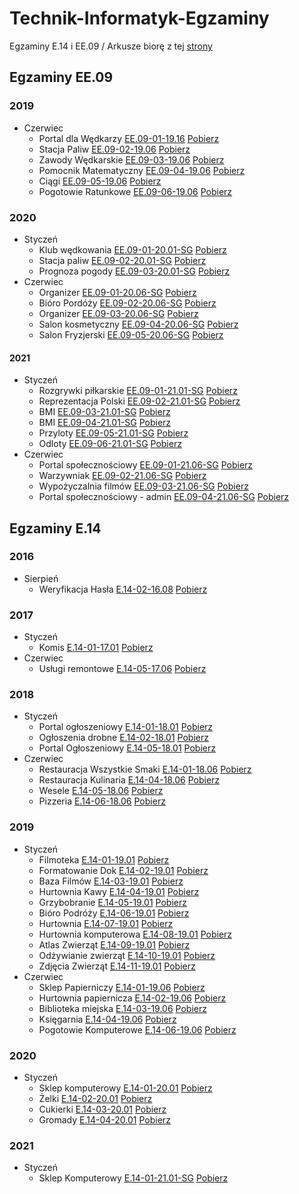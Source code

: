 # Technik-Informatyk-Egzaminy
Egzaminy E.14 i EE.09 /
Arkusze biorę z tej [strony](https://www.praktycznyegzamin.pl/inf03ee09e14/praktyka/)

## Egzaminy EE.09
### 2019
* Czerwiec
	* Portal dla Wędkarzy [EE.09-01-19.16](/EE.09/EE.09-01-19.06/)  [Pobierz](/ZIPY/EE.09-01-19.06.zip/)
	* Stacja Paliw [EE.09-02-19.06](EE.09/EE.09-02-19.06/) [Pobierz](/ZIPY/EE.09-02-19.06.zip/)
	* Zawody Wędkarskie [EE.09-03-19.06](EE.09/EE.09-03-19.06/) [Pobierz](/ZIPY/EE.09-03-19.06.zip/)
	* Pomocnik Matematyczny [EE.09-04-19.06](EE.09/EE.09-04-19.06/) [Pobierz](/ZIPY/EE.09-04-19.06.zip/)
	* Ciągi [EE.09-05-19.06](EE.09/EE.09-05-19.06/) [Pobierz](/ZIPY/EE.09-05-19.06.zip/)
	* Pogotowie Ratunkowe [EE.09-06-19.06](/EE.09/EE.09-06-19.06/) [Pobierz](/ZIPY/EE.09-06-19.06.zip/)
### 2020
* Styczeń
	* Klub wędkowania [EE.09-01-20.01-SG](/EE.09/EE.09-01-20.01-SG/) [Pobierz](/ZIPY/EE.09-01-20.01-SG.zip/)
	* Stacja paliw [EE.09-02-20.01-SG](/EE.09/EE.09-01-20.01-SG/) [Pobierz](/ZIPY/EE.09-01-20.01-SG.zip/)
	* Prognoza pogody [EE.09-03-20.01-SG](/EE.09/EE.09-03-20.01-SG/) [Pobierz](/ZIPY/.zip/)
* Czerwiec
	* Organizer [EE.09-01-20.06-SG](/EE.09/EE.09-01-20.06-SG/) [Pobierz](/ZIPY//EE.09-01-20.06-SG.zip/)
	* Bióro Pordóży [EE.09-02-20.06-SG](/EE.09/EE.09-02-20.06-SG/) [Pobierz](/ZIPY/EE.09-02-20.06-SG/.zip/)
	* Organizer [EE.09-03-20.06-SG](/EE.09/EE.09-03-20.06-SG/) [Pobierz](/ZIPY/EE.09-03-20.06-SG.zip/)
	* Salon kosmetyczny [EE.09-04-20.06-SG](/EE.09/EE.09-04-20.06-SG/) [Pobierz](/ZIPY/EE.09-04-20.06-SG.zip/)
	* Salon Fryzjerski [EE.09-05-20.06-SG](/EE.09/EE.09-05-20.06-SG/) [Pobierz](/ZIPY/EE.09-05-20.06-SG.zip/)
	<!--* [EE.09-06-20.06-SG](/EE.09)-->
#### 2021
* Styczeń
	* Rozgrywki piłkarskie [EE.09-01-21.01-SG](/EE.09/EE.09-01-21.01-SG/) [Pobierz](/ZIPY/EE.09-01-21.01-SG.zip/)
	* Reprezentacja Polski [EE.09-02-21.01-SG](/EE.09/EE.09-02-21.01-SG/) [Pobierz](/ZIPY/EE.09-02-21.01-SG.zip/)
	* BMI [EE.09-03-21.01-SG](/EE.09/EE.09-03-21.01-SG/) [Pobierz](/ZIPY/EE.09-03-21.01-SG.zip/)
	* BMI [EE.09-04-21.01-SG](/EE.09/EE.09-04-21.01-SG/) [Pobierz](/ZIPY/EE.09-04-21.01-SG/)
	* Przyloty [EE.09-05-21.01-SG](/EE.09/EE.09-05-21.01-SG/) [Pobierz](/ZIPY/EE.09-05-21.01-SG.zip/)
	* Odloty [EE.09-06-21.01-SG](/EE.09/EE.09-06-21.01-SG/) [Pobierz](/ZIPY/EE.09-06-21.01-SG.zip/)
* Czerwiec
	* Portal społecznościowy [EE.09-01-21.06-SG](/EE.09/EE.09-01-21.06-SG/) [Pobierz](/ZIPY/EE.09-01-21.06-SG.zip/)
	* Warzywniak [EE.09-02-21.06-SG](/EE.09/EE.09-02-21.06-SG/) [Pobierz](/ZIPY/EE.09-02-21.06-SG.zip/)
	* Wypożyczalnia filmów [EE.09-03-21.06-SG](/EE.09/EE.09-03-21.06-SG/) [Pobierz](/ZIPY/EE.09-03-21.06-SG.zip/)
	* Portal społecznościowy - admin [EE.09-04-21.06-SG](/EE.09/EE.09-04-21.06-SG/) [Pobierz](/ZIPY/EE.09-04-21.06-SG.zip/)
## Egzaminy E.14
### 2016
* Sierpień
	* Weryfikacja Hasła [E.14-02-16.08](/E.14/E.14-02-16.08) [Pobierz](/ZIPY/E.14-02-16.08.zip/)
### 2017
* Styczeń
	* Komis [E.14-01-17.01](/E.14/E.14-01-17.01/) [Pobierz](/ZIPY/E.14-01-17.01.zip/)
* Czerwiec
	* Usługi remontowe [E.14-05-17.06](/E.14/E.14-05-17.06/) [Pobierz](/ZIPY/E.14-05-17.06.zip/)
### 2018
* Styczeń
	*  Portal ogłoszeniowy [E.14-01-18.01](/E.14/E.14-01-18.01/) [Pobierz](/ZIPY/E.14-01-18.01.zip/)
	*  Ogłoszenia drobne [E.14-02-18.01](/E.14/E.14-02-18.01/)  [Pobierz](/ZIPY/E.14-02-18.01.zip/)
	*  Portal Ogłoszeniowy [E.14-05-18.01](/E.14/E.14-05-18.01/)  [Pobierz](/ZIPY/E.14-05-18.01.zip/)
* Czerwiec 
	* Restauracja Wszystkie Smaki [E.14-01-18.06](/E.14/E.14-01-18.06/)  [Pobierz](/ZIPY/E.14-01-18.06.zip/)
	* Restauracja Kulinaria [E.14-04-18.06](/E.14/E.14-04-18.06/)  [Pobierz](/ZIPY/E.14-04-18.06.zip/)
	* Wesele [E.14-05-18.06](/E.14/E.14-05-18.06/)  [Pobierz](/ZIPY/E.14-05-18.06.zip/)
	* Pizzeria [E.14-06-18.06](/E.14/E.14-06-18.06/)  [Pobierz](/ZIPY/E.14-06-18.06.zip/)
### 2019
* Styczeń
	* Filmoteka [E.14-01-19.01](/E.14/E.14-01-19.01/)  [Pobierz](/ZIPY/E.14-01-19.01.zip/)
	* Formatowanie Dok [E.14-02-19.01](/E.14/E.14-02-19.01/)  [Pobierz](/ZIPY/E.14-02-19.01.zip/)
	* Baza Filmów [E.14-03-19.01](/E.14/E.14-03-19.01/)  [Pobierz](/ZIPY/E.14-03-19.01.zip/)
	* Hurtownia Kawy [E.14-04-19.01](/E.14/E.14-04-19.01/)  [Pobierz](/ZIPY/E.14-04-19.01.zip/)
	* Grzybobranie [E.14-05-19.01](/E.14/E.14-05-19.01/)  [Pobierz](/ZIPY/E.14-05-19.01.zip/)
	* Bióro Podróży [E.14-06-19.01](/E.14/E.14-06-19.01/)  [Pobierz](/ZIPY/E.14-06-19.01.zip/)
	* Hurtownia [E.14-07-19.01](/E.14/E.14-07-19.01/)  [Pobierz](/ZIPY/E.14-07-19.01.zip/)
	* Hurtownia komputerowa [E.14-08-19.01](/E.14/E.14-08-19.01/)  [Pobierz](/ZIPY/E.14-08-19.01.zip/)
	* Atlas Zwierząt [E.14-09-19.01](/E.14/E.14-09-19.01/)  [Pobierz](/ZIPY/E.14-09-19.01.zip/)
	* Odżywianie zwierząt [E.14-10-19.01](/E.14/E.14-10-19.01/)  [Pobierz](/ZIPY/E.14-10-19.01.zip/)
	* Zdjęcia Zwierząt [E.14-11-19.01](/E.14/E.14-11-19.01/)  [Pobierz](/ZIPY/E.14-11-19.01.zip/)
* Czerwiec
	* Sklep Papierniczy [E.14-01-19.06](/E.14/E.14-01-19.06/)  [Pobierz](/ZIPY/E.14-01-19.06.zip/)
	* Hurtownia papiernicza [E.14-02-19.06](/E.14/E.14-02-19.06/)  [Pobierz](/ZIPY/E.14-02-19.06.zip/)
	* Biblioteka miejska [E.14-03-19.06](/E.14/E.14-03-19.06/)  [Pobierz](/ZIPY/E.14-03-19.06.zip/)
	* Księgarnia [E.14-04-19.06](/E.14/E.14-04-19.06/)  [Pobierz](/ZIPY/E.14-04-19.06.zip/)
	<!-- * [E.14-05-19.06](/E.14/E.14-05-19.06/) -->
	* Pogotowie Komputerowe [E.14-06-19.06](/E.14/E.14-06-19.06/)  [Pobierz](/ZIPY/E.14-06-19.06.zip/)
### 2020
* Styczeń
	* Sklep komputerowy [E.14-01-20.01](/E.14/E.14-01-20.01-SG/)  [Pobierz](/ZIPY/E.14-01-20.01-SG.zip/)
	* Żelki [E.14-02-20.01](/E.14/E.14-02-20.01-SG/)  [Pobierz](/ZIPY/E.14-02-20.01-SG.zip/)
	* Cukierki [E.14-03-20.01](/E.14/E.14-03-20.01-SG/)  [Pobierz](/ZIPY/E.14-03-20.01-SG.zip/)
	* Gromady [E.14-04-20.01](/E.14/E.14-04-20.01/)  [Pobierz](/ZIPY/E.14-04-20.01.zip/)
### 2021
* Styczeń
	*  Sklep Komputerowy [E.14-01-21.01-SG](/E.14/E.14-01-21.01-SG/)  [Pobierz](/ZIPY/E.14-01-21.01-SG.zip/)
